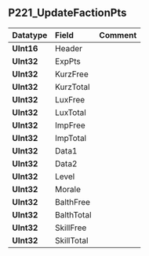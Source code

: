 ## P221\_UpdateFactionPts ##
| **Datatype** | **Field** | **Comment** |
|:-------------|:----------|:------------|
| **UInt16**   | Header    |             |
| **UInt32**   | ExpPts    |             |
| **UInt32**   | KurzFree  |             |
| **UInt32**   | KurzTotal |             |
| **UInt32**   | LuxFree   |             |
| **UInt32**   | LuxTotal  |             |
| **UInt32**   | ImpFree   |             |
| **UInt32**   | ImpTotal  |             |
| **UInt32**   | Data1     |             |
| **UInt32**   | Data2     |             |
| **UInt32**   | Level     |             |
| **UInt32**   | Morale    |             |
| **UInt32**   | BalthFree |             |
| **UInt32**   | BalthTotal |             |
| **UInt32**   | SkillFree |             |
| **UInt32**   | SkillTotal |             |